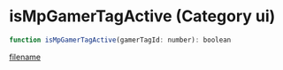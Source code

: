 # isMpGamerTagActive (Category ui)

```js
function isMpGamerTagActive(gamerTagId: number): boolean
```

[filename](isMpGamerTagActive_m.md ':include')